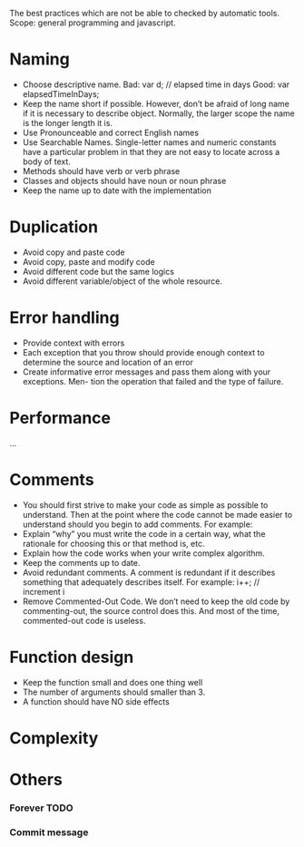 The best practices which are not be able to checked by automatic tools.
Scope: general programming and javascript.

# Naming
* Choose descriptive name. 
Bad: var d; // elapsed time in days
Good: var elapsedTimeInDays;
* Keep the name short if possible. However, don’t be afraid of long name if it is necessary to describe object. Normally, the larger scope the name is the longer length it is.
* Use Pronounceable and correct English names
* Use Searchable Names. Single-letter names and numeric constants have a particular problem in that they are not easy to locate across a body of text.
* Methods should have verb or verb phrase
* Classes and objects should have noun or noun phrase
* Keep the name up to date with the implementation

# Duplication
* Avoid copy and paste code
* Avoid copy, paste and modify code
* Avoid different code but the same logics
* Avoid different variable/object of the whole resource.
# Error handling
* Provide context with errors						
* Each exception that you throw should provide enough context to determine the source and location of an error
* Create informative error messages and pass them along with your exceptions. Men- tion the operation that failed and the type of failure.

# Performance
...
# Comments
* You should first strive to make your code as simple as possible to understand. Then at the point where the code cannot be made easier to understand should you begin to add comments. For example:
* Explain “why” you must write the code in a certain way, what the rationale for choosing this or that method is, etc.
* Explain how the code works when your write complex algorithm.
* Keep the comments up to date.
* Avoid redundant comments. A comment is redundant if it describes something that adequately describes itself. For example:
i++; // increment i
* Remove Commented-Out Code. We don’t need to keep the old code by commenting-out, the source control does this. And most of the time, commented-out code is useless.
# Function design
* Keep the function small and does one thing well
* The number of arguments should smaller than 3.
* A function should have NO side effects
# Complexity
# Others
### Forever TODO
### Commit message
